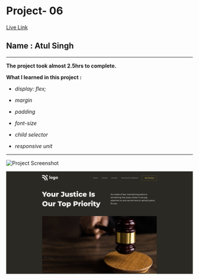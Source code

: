 # Project- 06

[Live Link](https://fsjs2-26th-nov-project-04.netlify.app)

## Name : Atul Singh

---

**The project took almost 2.5hrs to complete.**

**What I learned in this project :**

- _display: flex;_

- _margin_

- _padding_

- _font-size_

- _child selector_

- _responsive unit_

---

![Project Screenshot](https://img.shields.io/badge/LiveClass--26thNov-Project--06-darkgreen)

![LCO](./Output.png)

